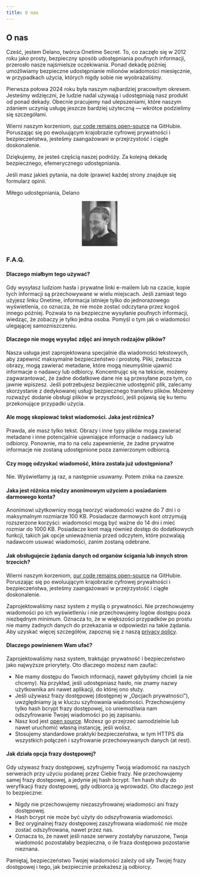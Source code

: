 ```yaml
---
title: O nas
---
```


<article class="prose dark:prose-invert md:prose-lg lg:prose-xl">
  <h2>
    O nas
  </h2>

  <p>
    Cześć, jestem Delano, twórca Onetime Secret. To, co zaczęło się w 2012 roku jako prosty, bezpieczny sposób udostępniania poufnych informacji, przerosło nasze najśmielsze oczekiwania. Ponad dekadę później umożliwiamy bezpieczne udostępnianie milionów wiadomości miesięcznie, w przypadkach użycia, których nigdy sobie nie wyobrażaliśmy.
  </p>

  <p>
    Pierwsza połowa 2024 roku była naszym najbardziej pracowitym okresem. Jesteśmy wdzięczni, że ludzie nadal używają i udostępniają nasz produkt od ponad dekady. Obecnie pracujemy nad ulepszeniami, które naszym zdaniem uczynią usługę jeszcze bardziej użyteczną — wkrótce podzielimy się szczegółami.
  </p>

  <p>
    Wierni naszym korzeniom, <a href="https://github.com/onetimesecret/onetimesecret">our code remains open-source</a> na GitHubie. Poruszając się po ewoluującym krajobrazie cyfrowej prywatności i bezpieczeństwa, jesteśmy zaangażowani w przejrzystość i ciągłe doskonalenie.
  </p>

  <p>
    Dziękujemy, że jesteś częścią naszej podróży. Za kolejną dekadę bezpiecznego, efemerycznego udostępniania.
  </p>

  <p>
    Jeśli masz jakieś pytania, na dole (prawie) każdej strony znajduje się formularz opinii.
  </p>

  <p>
    Miłego udostępniania,
Delano
  </p>

  <p style="margin-left: 40%; margin-right: 40%">
    <a
      href="https://delanotes.com/"
      title="Delano Mandelbaum"><img
        src="/public/etc/img/delano-g.png"
        width="95"
        height="120"
        border="0"
      /></a>
  </p>

  <h3>F.A.Q.</h3>

  <h4>Dlaczego miałbym tego używać?</h4>
  <p>
    Gdy wysyłasz ludziom hasła i prywatne linki e-mailem lub na czacie, kopie tych informacji są przechowywane w wielu miejscach. Jeśli zamiast tego użyjesz linku Onetime, informacja istnieje tylko do jednorazowego wyświetlenia, co oznacza, że nie może zostać odczytana przez kogoś innego później. Pozwala to na bezpieczne wysyłanie poufnych informacji, wiedząc, że zobaczy je tylko jedna osoba. Pomyśl o tym jak o wiadomości ulegającej samozniszczeniu.
  </p>

  <h4>Dlaczego nie mogę wysyłać zdjęć ani innych rodzajów plików?</h4>
  <p>
    Nasza usługa jest zaprojektowana specjalnie dla wiadomości tekstowych, aby zapewnić maksymalne bezpieczeństwo i prostotę. Pliki, zwłaszcza obrazy, mogą zawierać metadane, które mogą nieumyślnie ujawnić informacje o nadawcy lub odbiorcy. Koncentrując się na tekście, możemy zagwarantować, że żadne dodatkowe dane nie są przesyłane poza tym, co jawnie wpiszesz. Jeśli potrzebujesz bezpiecznie udostępnić plik, zalecamy skorzystanie z dedykowanej usługi bezpiecznego transferu plików. Możemy rozważyć dodanie obsługi plików w przyszłości, jeśli pojawią się ku temu przekonujące przypadki użycia.
  </p>

  <h4>Ale mogę skopiować tekst wiadomości. Jaka jest różnica?</h4>
  <p>
    Prawda, ale masz tylko tekst. Obrazy i inne typy plików mogą zawierać metadane i inne potencjalnie ujawniające informacje o nadawcy lub odbiorcy. Ponownie, ma to na celu zapewnienie, że żadne prywatne informacje nie zostaną udostępnione poza zamierzonym odbiorcą.
  </p>

  <h4>Czy mogę odzyskać wiadomość, która została już udostępniona?</h4>
  <p>
    Nie. Wyświetlamy ją raz, a następnie usuwamy. Potem znika na zawsze.
  </p>

  <h4>Jaka jest różnica między anonimowym użyciem a posiadaniem darmowego konta?</h4>
  <p>
    Anonimowi użytkownicy mogą tworzyć wiadomości ważne do 7 dni i o maksymalnym rozmiarze 100 KB. Posiadacze darmowych kont otrzymują rozszerzone korzyści: wiadomości mogą być ważne do 14 dni i mieć rozmiar do 1000 KB. Posiadacze kont mają również dostęp do dodatkowych funkcji, takich jak opcje unieważnienia przed odczytem, które pozwalają nadawcom usuwać wiadomości, zanim zostaną odebrane.
  </p>

  <h4>Jak obsługujecie żądania danych od organów ścigania lub innych stron trzecich?</h4>
  <p>
    Wierni naszym korzeniom, <a href="https://github.com/onetimesecret/onetimesecret">our code remains open-source</a> na GitHubie. Poruszając się po ewoluującym krajobrazie cyfrowej prywatności i bezpieczeństwa, jesteśmy zaangażowani w przejrzystość i ciągłe doskonalenie.
  </p>
  <p>
    Zaprojektowaliśmy nasz system z myślą o prywatności. Nie przechowujemy wiadomości po ich wyświetleniu i nie przechowujemy logów dostępu poza niezbędnym minimum. Oznacza to, że w większości przypadków po prostu nie mamy żadnych danych do przekazania w odpowiedzi na takie żądania. Aby uzyskać więcej szczegółów, zapoznaj się z naszą <a href="/privacy">privacy policy</a>.
  </p>

  <h4>Dlaczego powinienem Wam ufać?</h4>
  <p>
    Zaprojektowaliśmy nasz system, traktując prywatność i bezpieczeństwo jako najwyższe priorytety. Oto dlaczego możesz nam zaufać:
  </p>
  <ul>
    <li>Nie mamy dostępu do Twoich informacji, nawet gdybyśmy chcieli (a nie chcemy). Na przykład, jeśli udostępniasz hasło, nie znamy nazwy użytkownika ani nawet aplikacji, do której ono służy.</li>
    <li>Jeśli używasz frazy dostępowej (dostępnej w „Opcjach prywatności”), uwzględniamy ją w kluczu szyfrowania wiadomości. Przechowujemy tylko hash bcrypt frazy dostępowej, co uniemożliwia nam odszyfrowanie Twojej wiadomości po jej zapisaniu.</li>
    <li>Nasz kod jest <a href="https://github.com/onetimesecret/onetimesecret">open source</a>. Możesz go przejrzeć samodzielnie lub nawet uruchomić własną instancję, jeśli wolisz.</li>
    <li>Stosujemy standardowe praktyki bezpieczeństwa, w tym HTTPS dla wszystkich połączeń i szyfrowanie przechowywanych danych (at rest).</li>
  </ul>

  <h4>Jak działa opcja frazy dostępowej?</h4>
  <p>
    Gdy używasz frazy dostępowej, szyfrujemy Twoją wiadomość na naszych serwerach przy użyciu podanej przez Ciebie frazy. Nie przechowujemy samej frazy dostępowej, a jedynie jej hash bcrypt. Ten hash służy do weryfikacji frazy dostępowej, gdy odbiorca ją wprowadzi. Oto dlaczego jest to bezpieczne:
  </p>
  <ul>
    <li>Nigdy nie przechowujemy niezaszyfrowanej wiadomości ani frazy dostępowej.</li>
    <li>Hash bcrypt nie może być użyty do odszyfrowania wiadomości.</li>
    <li>Bez oryginalnej frazy dostępowej zaszyfrowana wiadomość nie może zostać odszyfrowana, nawet przez nas.</li>
    <li>Oznacza to, że nawet jeśli nasze serwery zostałyby naruszone, Twoja wiadomość pozostałaby bezpieczna, o ile fraza dostępowa pozostanie nieznana.</li>
  </ul>
  <p>
    Pamiętaj, bezpieczeństwo Twojej wiadomości zależy od siły Twojej frazy dostępowej i tego, jak bezpiecznie przekażesz ją odbiorcy.
  </p>
</article>
